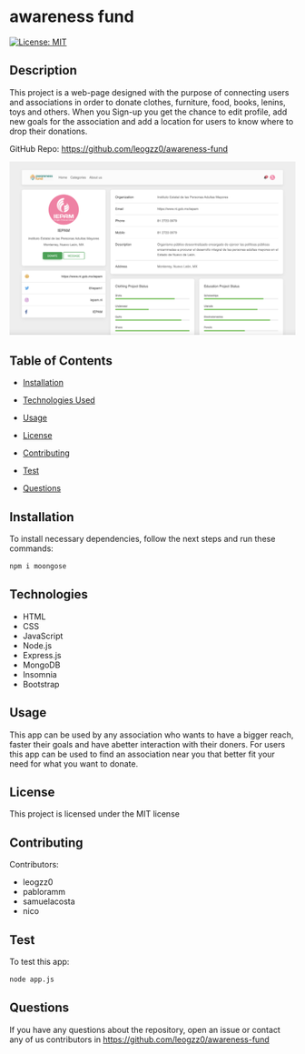 # awareness fund
[![License: MIT](https://img.shields.io/badge/License-MIT-yellow.svg)](https://opensource.org/licenses/MIT)

## Description

This project is a web-page designed with the purpose of connecting users and associations in order to donate clothes, furniture, food, books, lenins, toys and others. When you Sign-up you get the chance to edit profile, add new goals for the association and add a location for users to know where to drop their donations. 

GitHub Repo: https://github.com/leogzz0/awareness-fund

![Deployment Page](profilepage.png)

## Table of Contents 

- [Installation](#installation)

- [Technologies Used](#technologies)

- [Usage](#usage)

- [License](#license)

- [Contributing](#contributing)

- [Test](#test)

- [Questions](#questions)


## Installation

To install necessary dependencies, follow the next steps and run these commands:

```bash
npm i moongose
```

## Technologies 
- HTML
- CSS
- JavaScript
- Node.js 
- Express.js
- MongoDB
- Insomnia
- Bootstrap

## Usage

This app can be used by any association who wants to have a bigger reach, faster their goals and have abetter interaction with their doners. For users this app can be used to find an association near you that better fit your need for what you want to donate.

## License

This project is licensed under the MIT license

## Contributing

Contributors:
- leogzz0
- pabloramm
- samuelacosta
- nico

## Test
To test this app:

```bash
node app.js
```

## Questions

If you have any questions about the repository, open an issue or contact any of us contributors in https://github.com/leogzz0/awareness-fund
